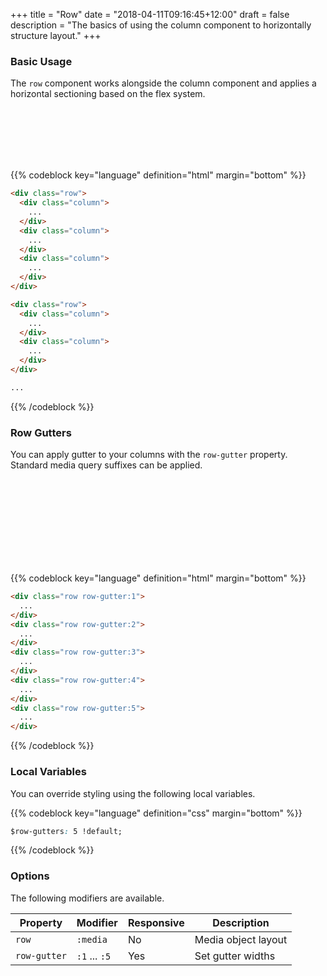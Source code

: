 +++
title = "Row"
date = "2018-04-11T09:16:45+12:00"
draft = false
description = "The basics of using the column component to horizontally structure layout."
+++

### Basic Usage

The `row` component works alongside the column component and applies a horizontal sectioning based on the flex system.

<!-- 6 Columns -->
<div class="row margin-bottom:2">
  <div class="column">
    <div class="padding:1 fill:blue">
      &nbsp;
    </div>
  </div>
  <div class="column">
    <div class="padding:1 fill:blue-l2">
      &nbsp;
    </div>
  </div>
  <div class="column">
    <div class="padding:1 fill:blue">
      &nbsp;
    </div>
  </div>
</div>

<!-- 6 Columns -->
<div class="row margin-bottom:2">
  <div class="column">
    <div class="padding:1 fill:blue-l2">
      &nbsp;
    </div>
  </div>
  <div class="column">
    <div class="padding:1 fill:blue">
      &nbsp;
    </div>
  </div>
</div>


{{% codeblock key="language" definition="html" margin="bottom" %}}
```html
<div class="row">
  <div class="column">
    ...
  </div>
  <div class="column">
    ...
  </div>
  <div class="column">
    ...
  </div>
</div>

<div class="row">
  <div class="column">
    ...
  </div>
  <div class="column">
    ...
  </div>
</div>

...
```
{{% /codeblock %}}

### Row Gutters

You can apply gutter to your columns with the `row-gutter` property. Standard media query suffixes can be applied.

<div class="row row-gutter:1 margin-bottom:2">
  <div class="column">
    <div class="padding:1 fill:blue-l2">
      &nbsp;
    </div>
  </div>
  <div class="column">
    <div class="padding:1 fill:blue">
      &nbsp;
    </div>
  </div>
  <div class="column">
    <div class="padding:1 fill:blue-l2">
      &nbsp;
    </div>
  </div>
  <div class="column">
    <div class="padding:1 fill:blue">
      &nbsp;
    </div>
  </div>
</div>

<div class="row row-gutter:5 margin-bottom:2">
  <div class="column">
    <div class="padding:1 fill:blue-l2">
      &nbsp;
    </div>
  </div>
  <div class="column">
    <div class="padding:1 fill:blue">
      &nbsp;
    </div>
  </div>
  <div class="column">
    <div class="padding:1 fill:blue-l2">
      &nbsp;
    </div>
  </div>
  <div class="column">
    <div class="padding:1 fill:blue">
      &nbsp;
    </div>
  </div>
</div>

{{% codeblock key="language" definition="html" margin="bottom" %}}
```html
<div class="row row-gutter:1">
  ...
</div>
<div class="row row-gutter:2">
  ...
</div>
<div class="row row-gutter:3">
  ...
</div>
<div class="row row-gutter:4">
  ...
</div>
<div class="row row-gutter:5">
  ...
</div>
```
{{% /codeblock %}}

### Local Variables

You can override styling using the following local variables.

{{% codeblock key="language" definition="css" margin="bottom" %}}
```css
$row-gutters: 5 !default;
```
{{% /codeblock %}}

### Options

The following modifiers are available.

<table class="table width:100% table:pile table@sm:unpile">
  <thead>
    <tr>
      <th>
        Property
      </th>
      <th>
        Modifier
      </th>
      <th>
        Responsive
      </th>
      <th>
        Description
      </th>
    </tr>
  </thead>
  <tr>
    <td data-label="Properties">
      <code>row</code>
    </td>
    <td data-label="Attributes">
      <code>:media</code>
    </td>
    <td data-label="Responsive">
      No
    </td>
    <td class="row:reverse">
      Media object layout
    </td>
  </tr>

  <tr>
    <td data-label="Properties">
      <code>row-gutter</code>
    </td>
    <td data-label="Attributes">
      <code>:1</code> ... <code>:5</code>
    </td>
    <td data-label="Responsive">
      Yes
    </td>
    <td class="row:reverse">
      Set gutter widths
    </td>
  </tr>
</table>
